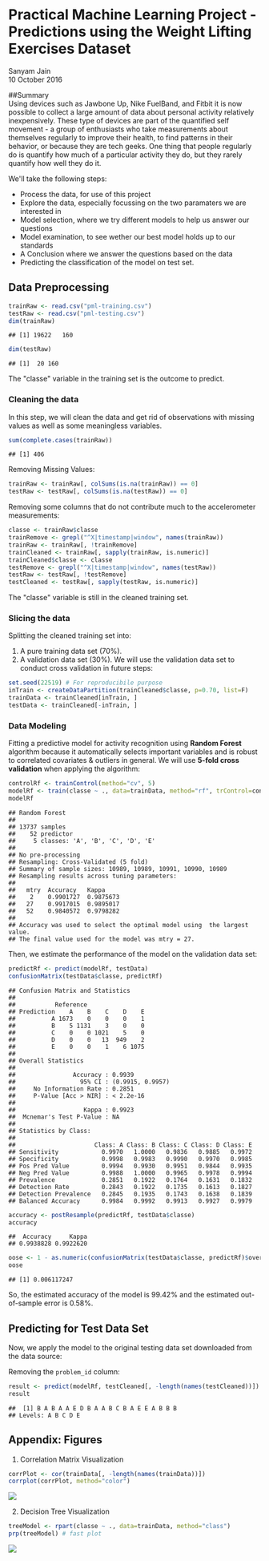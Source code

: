 # Practical Machine Learning Project - Predictions using the Weight Lifting Exercises Dataset
Sanyam Jain  
10 October 2016  

##Summary  
Using devices such as Jawbone Up, Nike FuelBand, and Fitbit it is now possible to collect a large amount of data about personal activity relatively inexpensively. These type of devices are part of the quantified self movement - a group of enthusiasts who take measurements about themselves regularly to improve their health, to find patterns in their behavior, or because they are tech geeks. One thing that people regularly do is quantify how much of a particular activity they do, but they rarely quantify how well they do it.  

We'll take the following steps:
- Process the data, for use of this project
- Explore the data, especially focussing on the two paramaters we are interested in 
- Model selection, where we try different models to help us answer our questions
- Model examination, to see wether our best model holds up to our standards
- A Conclusion where we answer the questions based on the data
- Predicting the classification of the model on test set. 

## Data Preprocessing  


  

```r
trainRaw <- read.csv("pml-training.csv")
testRaw <- read.csv("pml-testing.csv")
dim(trainRaw)
```

```
## [1] 19622   160
```

```r
dim(testRaw)
```

```
## [1]  20 160
```

 The "classe" variable in the training set is the outcome to predict. 

### Cleaning the data

In this step, we will clean the data and get rid of observations with missing values as well as some meaningless variables.

```r
sum(complete.cases(trainRaw))
```

```
## [1] 406
```

Removing Missing Values:

```r
trainRaw <- trainRaw[, colSums(is.na(trainRaw)) == 0] 
testRaw <- testRaw[, colSums(is.na(testRaw)) == 0] 
```

Removing some columns that do not contribute much to the accelerometer measurements:

```r
classe <- trainRaw$classe
trainRemove <- grepl("^X|timestamp|window", names(trainRaw))
trainRaw <- trainRaw[, !trainRemove]
trainCleaned <- trainRaw[, sapply(trainRaw, is.numeric)]
trainCleaned$classe <- classe
testRemove <- grepl("^X|timestamp|window", names(testRaw))
testRaw <- testRaw[, !testRemove]
testCleaned <- testRaw[, sapply(testRaw, is.numeric)]
```

The "classe" variable is still in the cleaned training set.

### Slicing the data
Splitting the cleaned training set into:
1. A pure training data set (70%).
2. A validation data set (30%). 
We will use the validation data set to conduct cross validation in future steps:  

```r
set.seed(22519) # For reproducibile purpose
inTrain <- createDataPartition(trainCleaned$classe, p=0.70, list=F)
trainData <- trainCleaned[inTrain, ]
testData <- trainCleaned[-inTrain, ]
```

### Data Modeling
Fitting a predictive model for activity recognition using **Random Forest** algorithm because it automatically selects important variables and is robust to correlated covariates & outliers in general.
We will use **5-fold cross validation** when applying the algorithm:

```r
controlRf <- trainControl(method="cv", 5)
modelRf <- train(classe ~ ., data=trainData, method="rf", trControl=controlRf, ntree=250)
modelRf
```

```
## Random Forest 
## 
## 13737 samples
##    52 predictor
##     5 classes: 'A', 'B', 'C', 'D', 'E' 
## 
## No pre-processing
## Resampling: Cross-Validated (5 fold) 
## Summary of sample sizes: 10989, 10989, 10991, 10990, 10989 
## Resampling results across tuning parameters:
## 
##   mtry  Accuracy   Kappa    
##    2    0.9901727  0.9875673
##   27    0.9917015  0.9895017
##   52    0.9840572  0.9798282
## 
## Accuracy was used to select the optimal model using  the largest value.
## The final value used for the model was mtry = 27.
```

Then, we estimate the performance of the model on the validation data set:


```r
predictRf <- predict(modelRf, testData)
confusionMatrix(testData$classe, predictRf)
```

```
## Confusion Matrix and Statistics
## 
##           Reference
## Prediction    A    B    C    D    E
##          A 1673    0    0    0    1
##          B    5 1131    3    0    0
##          C    0    0 1021    5    0
##          D    0    0   13  949    2
##          E    0    0    1    6 1075
## 
## Overall Statistics
##                                           
##                Accuracy : 0.9939          
##                  95% CI : (0.9915, 0.9957)
##     No Information Rate : 0.2851          
##     P-Value [Acc > NIR] : < 2.2e-16       
##                                           
##                   Kappa : 0.9923          
##  Mcnemar's Test P-Value : NA              
## 
## Statistics by Class:
## 
##                      Class: A Class: B Class: C Class: D Class: E
## Sensitivity            0.9970   1.0000   0.9836   0.9885   0.9972
## Specificity            0.9998   0.9983   0.9990   0.9970   0.9985
## Pos Pred Value         0.9994   0.9930   0.9951   0.9844   0.9935
## Neg Pred Value         0.9988   1.0000   0.9965   0.9978   0.9994
## Prevalence             0.2851   0.1922   0.1764   0.1631   0.1832
## Detection Rate         0.2843   0.1922   0.1735   0.1613   0.1827
## Detection Prevalence   0.2845   0.1935   0.1743   0.1638   0.1839
## Balanced Accuracy      0.9984   0.9992   0.9913   0.9927   0.9979
```

```r
accuracy <- postResample(predictRf, testData$classe)
accuracy
```

```
##  Accuracy     Kappa 
## 0.9938828 0.9922620
```

```r
oose <- 1 - as.numeric(confusionMatrix(testData$classe, predictRf)$overall[1])
oose
```

```
## [1] 0.006117247
```

So, the estimated accuracy of the model is 99.42% and the estimated out-of-sample error is 0.58%.

## Predicting for Test Data Set
Now, we apply the model to the original testing data set downloaded from the data source:

Removing the `problem_id` column: 

```r
result <- predict(modelRf, testCleaned[, -length(names(testCleaned))])
result
```

```
##  [1] B A B A A E D B A A B C B A E E A B B B
## Levels: A B C D E
```

## Appendix: Figures

1. Correlation Matrix Visualization

```r
corrPlot <- cor(trainData[, -length(names(trainData))])
corrplot(corrPlot, method="color")
```

![](PeerGradedAssignment_files/figure-html/unnamed-chunk-11-1.png)<!-- -->

2. Decision Tree Visualization

```r
treeModel <- rpart(classe ~ ., data=trainData, method="class")
prp(treeModel) # fast plot
```

![](PeerGradedAssignment_files/figure-html/unnamed-chunk-12-1.png)<!-- -->
